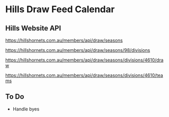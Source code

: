 # Hills Draw Feed Calendar

## Hills Website API

https://hillshornets.com.au/members/api/draw/seasons

https://hillshornets.com.au/members/api/draw/seasons/98/divisions

https://hillshornets.com.au/members/api/draw/seasons/divisions/4610/draw

https://hillshornets.com.au/members/api/draw/seasons/divisions/4610/teams

## To Do
* Handle byes
